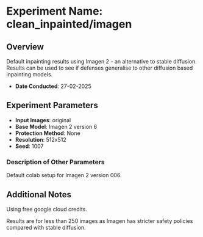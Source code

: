 # Experiment Name: clean_inpainted/imagen

## Overview
Default inpainting results using Imagen 2 - an alternative to stable diffusion. Results can be used to see if defenses generalise to other diffusion based inpainting models.

- **Date Conducted**: 27-02-2025

## Experiment Parameters

- **Input Images**: original
- **Base Model**: Imagen 2 version 6
- **Protection Method**: None
- **Resolution**: 512x512
- **Seed**: 1007

### Description of Other Parameters

Default colab setup for Imagen 2 version 006.

## Additional Notes
Using free google cloud credits.

Results are for less than 250 images as Imagen has stricter safety policies compared with stable diffusion.